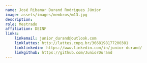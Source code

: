 ```yaml
---
name: José Ribamar Durand Rodrigues Júnior
image: assets/images/membros/m13.jpg
description: 
role: Mestrado
affiliation: DEINF
links:
	linkemail: junior_durand@outlook.com
	linklattes: http://lattes.cnpq.br/3668198177200381
	linklinkedin: https://www.linkedin.com/in/junior-durand/
	linkgithub: https://github.com/JuniorDurand
---
```


